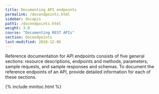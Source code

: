 ```yaml
---
title: Documenting API endpoints
permalink: /docendpoints.html
sidebar: docapis
path1: /docendpoints.html
weight: 3.0
course: "Documenting REST APIs"
section: docendpoints
last-modified: 2018-12-06
---
```


Reference documentation for API endpoints consists of five general sections: resource descriptions, endpoints and methods, parameters, sample requests, and sample responses and schemas. To document the reference endpoints of an API, provide detailed information for each of these sections.

{% include minitoc.html %}
